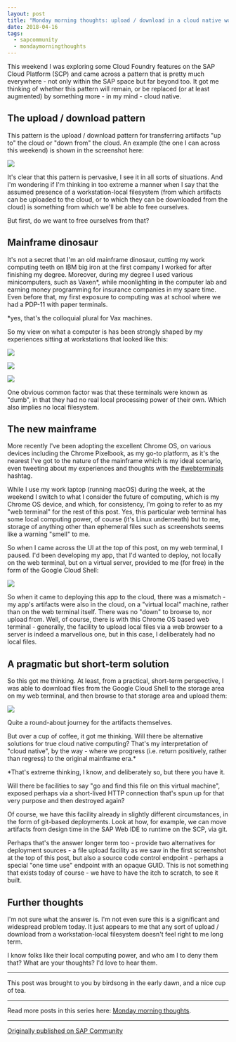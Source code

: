 ```yaml
---
layout: post
title: "Monday morning thoughts: upload / download in a cloud native world"
date: 2018-04-16
tags:
  - sapcommunity
  - mondaymorningthoughts
---
```


This weekend I was exploring some Cloud Foundry features on the SAP
Cloud Platform (SCP) and came across a pattern that is pretty much
everywhere - not only within the SAP space but far beyond too. It got me
thinking of whether this pattern will remain, or be replaced (or at
least augmented) by something more - in my mind - cloud native.

## The upload / download pattern

This pattern is the upload / download pattern for transferring artifacts
"up to" the cloud or "down from" the cloud. An example (the one I
can across this weekend) is shown in the screenshot here:

![](/images/2018/04/Screen-Shot-2018-04-16-at-06.15.41.png)

It's clear that this pattern is pervasive, I see it in all sorts of
situations. And I'm wondering if I'm thinking in too extreme a manner
when I say that the assumed presence of a workstation-local filesystem
(from which artifacts can be uploaded to the cloud, or to which they can
be downloaded from the cloud) is something from which we'll be able to
free ourselves.

But first, do we want to free ourselves from that?

## Mainframe dinosaur

It's not a secret that I'm an old mainframe dinosaur, cutting my work
computing teeth on IBM big iron at the first company I worked for after
finishing my degree. Moreover, during my degree I used various
minicomputers, such as Vaxen\*, while moonlighting in the computer lab
and earning money programming for insurance companies in my spare time.
Even before that, my first exposure to computing was at school where we
had a PDP-11 with paper terminals.

\*yes, that's the colloquial plural for Vax machines.

So my view on what a computer is has been strongly shaped by my
experiences sitting at workstations that looked like this:

![](/images/2018/04/DEC-VT320-0a.jpg)

![](/images/2018/04/Screen-Shot-2018-04-16-at-06.24.24.png)

![](/images/2018/04/Screen-Shot-2018-04-16-at-06.32.29.png)

One obvious common factor was that these terminals were known as
"dumb", in that they had no real local processing power of their own.
Which also implies no local filesystem.

## The new mainframe

More recently I've been adopting the excellent Chrome OS, on various
devices including the Chrome Pixelbook, as my go-to platform, as it's
the nearest I've got to the nature of the mainframe which is my ideal
scenario, even tweeting about my experiences and thoughts with the
[#webterminals](https://twitter.com/search?q=%23webterminal%20OR%20%23webterminals&src=typd)
hashtag.

While I use my work laptop (running macOS) during the week, at the
weekend I switch to what I consider the future of computing, which is my
Chrome OS device, and which, for consistency, I'm going to refer to as
my "web terminal" for the rest of this post. Yes, this particular web
terminal has some local computing power, of course (it's Linux
underneath) but to me, storage of anything other than ephemeral files
such as screenshots seems like a warning "smell" to me.

So when I came across the UI at the top of this post, on my web
terminal, I paused. I'd been developing my app, that I'd wanted to
deploy, not locally on the web terminal, but on a virtual server,
provided to me (for free) in the form of the Google Cloud Shell:

![](/images/2018/04/Screen-Shot-2018-04-16-at-06.43.05.png)

So when it came to deploying this app to the cloud, there was a
mismatch - my app's artifacts were also in the cloud, on a "virtual
local" machine, rather than on the web terminal itself. There was no
"down" to browse to, nor upload from. Well, of course, there is with
this Chrome OS based web terminal - generally, the facility to upload
local files via a web browser to a server is indeed a marvellous one,
but in this case, I deliberately had no local files.

## A pragmatic but short-term solution

So this got me thinking. At least, from a practical, short-term
perspective, I was able to download files from the Google Cloud Shell to
the storage area on my web terminal, and then browse to that storage
area and upload them:

![](/images/2018/04/Screen-Shot-2018-04-16-at-06.47.56.png)

Quite a round-about journey for the artifacts themselves.

But over a cup of coffee, it got me thinking. Will there be alternative
solutions for true cloud native computing? That's my interpretation of
"cloud native", by the way - where we progress (i.e. return
positively, rather than regress) to the original mainframe era.\*

\*That's extreme thinking, I know, and deliberately so, but there you
have it.

Will there be facilities to say "go and find this file on this virtual
machine", exposed perhaps via a short-lived HTTP connection that's
spun up for that very purpose and then destroyed again?

Of course, we have this facility already in slightly different
circumstances, in the form of git-based deployments. Look at how, for
example, we can move artifacts from design time in the SAP Web IDE to
runtime on the SCP, via git.

Perhaps that's the answer longer term too - provide two alternatives
for deployment sources - a file upload facility as we saw in the first
screenshot at the top of this post, but also a source code control
endpoint - perhaps a special "one time use" endpoint with an opaque
GUID. This is not something that exists today of course - we have to
have the itch to scratch, to see it built.

## Further thoughts

I'm not sure what the answer is. I'm not even sure this is a
significant and widespread problem today. It just appears to me that any
sort of upload / download from a workstation-local filesystem doesn't
feel right to me long term.

I know folks like their local computing power, and who am I to deny them
that? What are your thoughts? I'd love to hear them.

---

This post was brought to you by birdsong in the early dawn, and a nice
cup of tea.

---

Read more posts in this series here: [Monday morning
thoughts](/tags/mondaymorningthoughts/).

---

[Originally published on SAP Community](https://community.sap.com/t5/technology-blogs-by-sap/monday-morning-thoughts-upload-download-in-a-cloud-native-world/ba-p/13378369)
